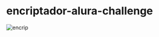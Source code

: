 # encriptador-alura-challenge

![encrip](https://user-images.githubusercontent.com/86317658/235396657-7d09e5d5-0c71-4aba-a3df-bcd06f79e5fb.png)
